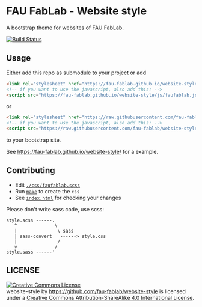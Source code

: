 FAU FabLab - Website style
==========================

A bootstrap theme for websites of FAU FabLab.

[![Build Status](https://travis-ci.org/fau-fablab/website-style.svg)](https://travis-ci.org/fau-fablab/website-style)

Usage
-----

Either add this repo as submodule to your project or add

```html
<link rel="stylesheet" href="https://fau-fablab.github.io/website-style/css/faufablab.css" type="text/css" >
<!-- if you want to use the javascript, also add this: -->
<script src="https://fau-fablab.github.io/website-style/js/faufablab.js"></script>
```

or

```html
<link rel="stylesheet" href="https://raw.githubusercontent.com/fau-fablab/website-style/bootstrap/css/faufablab.css" type="text/css" >
<!-- if you want to use the javascript, also add this: -->
<script src="https://raw.githubusercontent.com/fau-fablab/website-style/bootstrap/js/faufablab.js"></script>
```

to your bootstrap site.

See https://fau-fablab.github.io/website-style/ for a example.

Contributing
------------

 - Edit [`./css/faufablab.scss`](./css/faufablab.scss)
 - Run [`make`](Makefile) to create the `css`
 - See [`index.html`](index.html) for checking your changes

Please don't write sass code, use scss:

```
style.scss ------.
   ^              \
   |               \ sass
   | sass-convert   ------> style.css
   |               /
   v              /
style.sass ------'
```

LICENSE
-------
<a rel="license" href="http://creativecommons.org/licenses/by-sa/4.0/"><img alt="Creative Commons License" style="border-width:0" src="https://i.creativecommons.org/l/by-sa/4.0/88x31.png" /></a><br /><span xmlns:dct="http://purl.org/dc/terms/" property="dct:title">website-style</span> by <a xmlns:cc="http://creativecommons.org/ns#" href="https://github.com/fau-fablab/website-style" property="cc:attributionName" rel="cc:attributionURL">https://github.com/fau-fablab/website-style</a> is licensed under a <a rel="license" href="http://creativecommons.org/licenses/by-sa/4.0/">Creative Commons Attribution-ShareAlike 4.0 International License</a>.
